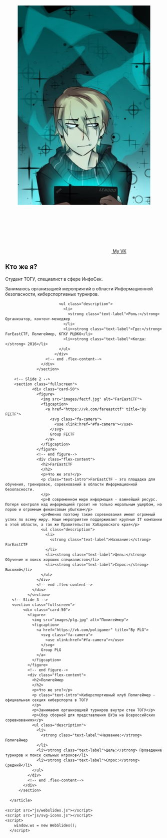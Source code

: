 <!DOCTYPE html>
<head>
    <meta charset="utf-8">
    <title>About me</title>
    <link rel="stylesheet" href="css/style.css">
    <link rel="stylesheet" href="css/webslides.css">
    <link rel="stylesheet" href="css/svg-icons.css">
</head>
<body>
    <article id="webslides">
        <!-- Slide 1 -->
            <section class="fullscreen">
                    <div class="card-50">
                      <figure>
                        <img src="images/hackme.jpg" alt="hackme">
                        <figcaption>
                          <a href="https://vk.com/xendler" title="By FECTF">
                            <svg class="fa-camera">
                              <use xlink:href="#fa-camera"></use>
                            </svg>
                            My VK
                          </a>
                        </figcaption>
                      </figure>
                      <!-- end figure-->
                      <div class="flex-content">
                            <h2>
                              Кто же я?
                            </h2>
                            <p>Студент ТОГУ, специалист в сфере ИнфоСек.</p>
                            <p>Занимаюсь организацией мероприятий в области Информационной безопасности, киберспортивных турниров.
                            </p>
                            
                            <ul class="description">
                              <li>
                                <strong class="text-label">Роль:</strong> Организатор, контент-менеджер
                              </li>
                              <li><strong class="text-label">Где:</strong> FarEastCTF, Полигеймер, КГКУ РЦОКО</li>
                              <li><strong class="text-label">Когда:</strong> 2016</li>
                            </ul>
                          </div>
                      <!-- end .flex-content-->
                    </div>
                  </section>
       
        <!-- Slide 2 -->
        <section class="fullscreen">
                <div class="card-50">
                  <figure>
                    <img src="images/fectf.jpg" alt="FarEastCTF">
                    <figcaption>
                      <a href="https://vk.com/fareastctf" title="By FECTF">
                        <svg class="fa-camera">
                          <use xlink:href="#fa-camera"></use>
                        </svg>
                        Group FECTF
                      </a>
                    </figcaption>
                  </figure>
                  <!-- end figure-->
                  <div class="flex-content">
                    <h2>FarEastCTF
                    </h2>
                    <p>Что же это?</p>
                    <p class="text-intro">FarEastCTF - это площадка для обучения, тренировок, соревнований в области Информационной безопасности.
                    </p>
                    <p>В современном мире информация - важнейший ресурс. Потеря контроля над информацией грозит не только моральным ущербом, но порою и огромным финансовым убыткам</p>
                    <p>Именно поэтому такие соревнования имеют огромный успех по всему миру. Наше мероприятие поддерживают крупные IT компании в этой области, а так же Правительство Хабаровского края</p>
                    <ul class="description">
                      <li>
                        <strong class="text-label">Название:</strong> FarEastCTF
                      </li>
                      <li><strong class="text-label">Цель:</strong> Обучение и поиск хороших специалистов</li>
                      <li><strong class="text-label">Спрос:</strong> Высокий</li>
                    </ul>
                  </div>
                  <!-- end .flex-content-->
                </div>
              </section>
       <!-- Slide 3 -->
       <section class="fullscreen">
            <div class="card-50">
              <figure>
                <img src="images/plg.jpg" alt="Полигеймер">
                <figcaption>
                  <a href="https://vk.com/poligamer" title="By PLG">
                    <svg class="fa-camera">
                      <use xlink:href="#fa-camera"></use>
                    </svg>
                    Group PLG
                  </a>
                </figcaption>
              </figure>
              <!-- end figure-->
              <div class="flex-content">
                <h2>Полигеймер
                </h2>
                <p>Что же это?</p>
                <p class="text-intro">Киберспортивный клуб Полигеймер - официальная секция киберспорта в ТОГУ
                </p>
                <p>Занимаемя организацией турниров внутри стен ТОГУ</p>
                <p>Сбор сборной для представления ВУЗа на Всероссийских соревнованиях</p>
                <ul class="description">
                  <li>
                    <strong class="text-label">Название:</strong> Полигеймер
                  </li>
                  <li><strong class="text-label">Цель:</strong> Проведение турниров и поиск сильных игроков</li>
                  <li><strong class="text-label">Спрос:</strong> Средний</li>
                </ul>
              </div>
              <!-- end .flex-content-->
            </div>
          </section>

      </article>

    <script src="js/webslides.js"></script>
    <script src="js/svg-icons.js"></script>
    <script>
        window.ws = new WebSlides();
      </script>
</body>
